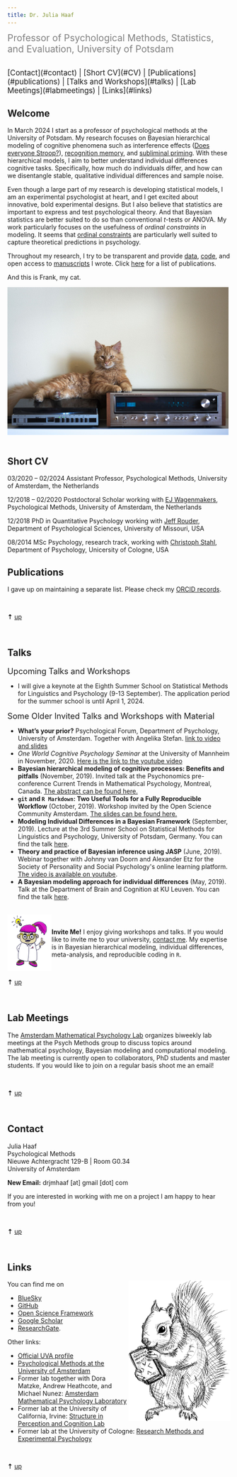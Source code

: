 ```yaml
---
title: Dr. Julia Haaf
---
```


<span style="color:grey; font-size:1.5em;">Professor of Psychological Methods, Statistics, and Evaluation, University of Potsdam</span>

</br>

<span style="font-size:1.2em;">
[Contact](#contact) |
[Short CV](#CV) |
[Publications](#publications) |
[Talks and Workshops](#talks) |
[Lab Meetings](#labmeetings) |
[Links](#links)
</span>

## <a name="about"></a> Welcome

In March 2024 I start as a professor of psychological methods at the University of Potsdam. My research focuses on Bayesian hierarchical modeling of cognitive phenomena such as interference effects ([Does everyone Stroop?](pics/everyonestroops.png)), [recognition memory](https://psyarxiv.com/2dyn7/), and [subliminal priming](https://raw.githubusercontent.com/methexp/subliminal-EC/master/main.pdf). With these hierarchical models, I aim to better understand individual differences cognitive tasks. Specifically, how much do individuals differ, and how can we disentangle stable, qualitative individual differences and sample noise.

Even though a large part of my research is developing statistical models, I am an experimental psychologist at heart, and I get excited about innovative, bold experimental designs. But I also believe that statistics are important to express and test psychological theory. And that Bayesian statistics are better suited to do so than conventional $t$-tests or ANOVA. My work particularly focuses on the usefulness of *ordinal constraints* in modeling. It seems that [ordinal constraints](https://psyarxiv.com/a4xu9/) are particularly well suited to capture theoretical predictions in psychology. 

Throughout my research, I try to be transparent and provide [data](https://github.com/PerceptionCognitionLab/data3), [code](https://github.com/PerceptionAndCognitionLab), and open access to [manuscripts](https://psyarxiv.com/discover?q=haaf) I wrote. Click [here](#publications) for a list of publications.

And this is Frank, my cat.

<img src="pics/franko.jpg" width="500" align="center">

<br clear="all" />

</br>

## <a name="CV"></a> Short CV

03/2020 – 02/2024	Assistant Professor, Psychological Methods, University of Amsterdam, the Netherlands

12/2018 – 02/2020	Postdoctoral Scholar working with [EJ Wagenmakers](https://ejwagenmakers.com/), Psychological Methods, University of Amsterdam, the Netherlands

12/2018	PhD in Quantitative Psychology working with [Jeff Rouder](https://sites.uci.edu/specl/), Department of Psychological Sciences, University of Missouri, USA

08/2014 MSc Psychology, research track, working with [Christoph Stahl](https://methexp.uni-koeln.de/en/), Department of Psychology, Unicersity of Cologne, USA

## <a name="publications"></a> Publications

I gave up on maintaining a separate list. Please check my [ORCID records](https://orcid.org/0000-0001-5122-706X). 

</br>

**&#8673;** [up]( #about) 

</br>

## <a name="talks"></a> Talks

<span style="font-size:1.3em;"> Upcoming Talks and Workshops </span>

- I will give a keynote at the Eighth Summer School on Statistical Methods for Linguistics and Psychology (9-13 September). The application period for the summer school is until April 1, 2024.

<span style="font-size:1.3em;"> Some Older Invited Talks and Workshops with Material </span>

- **What’s your prior?** Psychological Forum, Department of Psychology, University of Amsterdam. Together with Angelika Stefan. [link to video and slides](https://psyres.uva.nl/events/psychology-forum/psychology-forum.html#Psychology-Forum-3-Whats-your-prior--Angelika-Stefan--Julia-Haaf)
- *One World Cognitive Psychology Seminar* at the University of Mannheim in November, 2020. [Here is the link to the youtube video](https://www.youtube.com/watch?v=1_ENND3ew0E)
- **Bayesian hierarchical modeling of cognitive processes: Benefits and pitfalls** (November, 2019). Invited talk at the Psychonomics pre-conference Current Trends in Mathematical Psychology, Montreal, Canada. [The abstract can be found here.](http://mathpsych.org/conferences/psychonomics2019/smp-ps19.pdf)
- **`git` and `R Markdown`: Two Useful Tools for a Fully Reproducible Workflow** (October, 2019). Workshop invited by the Open Science Community Amsterdam. [The slides can be found here.](https://github.com/jstbcs/ReproducibleWorkflowWorkshop)
- **Modeling Individual Differences in a Bayesian Framework** (September, 2019). Lecture at the 3rd Summer School on Statistical Methods for Linguistics and Psychology, University of Potsdam, Germany. You can find the talk [here](talks/smlp2019.pdf).
- **Theory and practice of Bayesian inference using JASP** (June, 2019). Webinar together with Johnny van Doorn and Alexander Etz for the Society of Personality and Social Psychology's online learning platform. [The video is available on youtube](https://www.youtube.com/watch?v=W0yTnqw5dtY).
- **A Bayesian modeling approach for individual differences** (May, 2019). Talk at the Department of Brain and Cognition at KU Leuven. You can find the talk [here](talks/leuven19.pdf).

</br>

<img align="left" src="pics/Aha.png" width="100">

</br>

**Invite Me!** I enjoy giving workshops and talks. If you would like to invite me to your university, [contact me](#contact). My expertise is in Bayesian hierarchical modeling, individual differences, meta-analysis, and reproducible coding in `R`.

</br>

**&#8673;** [up]( #about) 

</br>

## <a name="labmeetings"></a> Lab Meetings

The [Amsterdam Mathematical Psychology Lab](https://www.ampl-psych.com/) organizes biweekly lab meetings at the Psych Methods group to discuss topics around mathematical psychology, Bayesian modeling and computational modeling. The lab meeting is currently open to collaborators, PhD students and master students. If you would like to join on a regular basis shoot me an email!

</br>

**&#8673;** [up]( #about) 

</br>

## <a name="contact"></a> Contact

Julia Haaf<br/>
Psychological Methods<br/>
Nieuwe Achtergracht 129-B | Room G0.34<br/>
University of Amsterdam<br/>

**New Email:** drjmhaaf [at] gmail [dot] com

If you are interested in working with me on a project I am happy to hear from you!

</br>

**&#8673;** [up]( #about) 

</br>

## <a name="links"></a> Links

<img align="right" src="pics/allein.png" width="230">

You can find me on 

- [BlueSky](https://bsky.app/profile/juliaha.bsky.social)
- [GitHub](https://github.com/jstbcs)
- [Open Science Framework](https://osf.io/vzcdr/)
- [Google Scholar](https://scholar.google.de/citations?user=XAoqJDUAAAAJ&hl=de&oi=ao)
- [ResearchGate](https://www.researchgate.net/profile/Julia_Haaf).

Other links: 

- [Official UVA profile](https://www.uva.nl/en/profile/h/a/j.m.haaf/j.m.haaf.html)
- [Psychological Methods at the University of Amsterdam](https://psyres.uva.nl/content/research-groups/programme-group-psychological-methods/programme-group-psychological-methods.html?1572360244196) 
- Former lab together with Dora Matzke, Andrew Heathcote, and Michael Nunez: [Amsterdam Mathematical Psychology Laboratory](https://www.ampl-psych.com/)
- Former lab at the University of California, Irvine: [Structure in Perception and Cognition Lab](https://sites.uci.edu/specl/)
- Former lab at the University of Cologne: [Research Methods and Experimental Psychology](http://methexp.uni-koeln.de/?lang=en)

</br>

**&#8673;** [up]( #about) 
